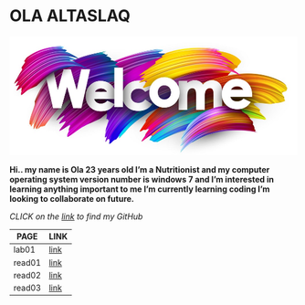 
# OLA ALTASLAQ 

![wel](wel.jpeg)

**Hi.. my name is Ola 23 years old I’m a Nutritionist and my computer operating system version number is windows 7 and I’m interested in learning anything important to me I’m currently learning coding I’m looking to collaborate on future.**

*CLICK on the [link](https://github.com/olaaltaslaq) to find my GitHub*

| PAGE       |  LINK           | 
|----------- | ---------       |
|lab01       |[link](lab01.md) | 
|read01      |[link](read01.md)|
|read02      |[link](read02.md)|
|read03      |[link](read03.md)|


